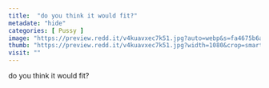 ```yaml
---
title:  "do you think it would fit?"
metadate: "hide"
categories: [ Pussy ]
image: "https://preview.redd.it/v4kuavxec7k51.jpg?auto=webp&s=fa4675b6aad5f564f90071c61db6ce5f460135e2"
thumb: "https://preview.redd.it/v4kuavxec7k51.jpg?width=1080&crop=smart&auto=webp&s=9b37d8ab584168ef61b288b55a9fbcb66c5462de"
visit: ""
---
```

do you think it would fit?

